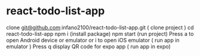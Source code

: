 # react-todo-list-app

clone git@github.com:infano2100/react-todo-list-app.git ( clone project )
cd react-todo-list-app
npm i (install package)
npm start (run project)
Press a to open Android device or emulator or i to open iOS emulator ( run app in emulator )
Press q display QR code for expo app ( run app in expo)
